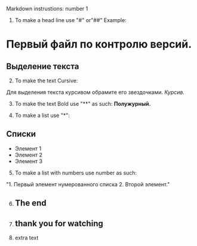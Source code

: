 Markdown instrustions: number 1

1. To make a head line use "#" or"##"
Example:
# Первый файл по контролю версий.
## Выделение текста

2. To make the text Cursive:

Для выделения текста курсивом обрамите его звездочками. *Курсив.*

3. To make the text Bold use "**" as such:
**Полужурный.**

4. To make a list use "*":

## Списки

* Элемент 1
* Элемент 2
* Элемент 3

5. To make a list with numbers use number as such:

"1. Первый элемент нумерованного списка
2. Второй элемент."

6. ## The end

7. ## thank you for watching

8. extra text
